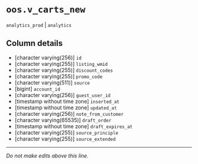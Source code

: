 # `oos.v_carts_new`
`analytics_prod` | `analytics`

## Column details
* [character varying(256)] `id`
* [character varying(255)] `listing_wmid`
* [character varying(255)] `discount_codes`
* [character varying(255)] `promo_code`
* [character varying(511)] `source`
* [bigint]    `account_id`
* [character varying(256)] `guest_user_id`
* [timestamp without time zone] `inserted_at`
* [timestamp without time zone] `updated_at`
* [character varying(256)] `note_from_customer`
* [character varying(65535)] `draft_order`
* [timestamp without time zone] `draft_expires_at`
* [character varying(255)] `source_principle`
* [character varying(255)] `source_extended`

-------------------------------------------------------------------------------
*Do not make edits above this line.*
